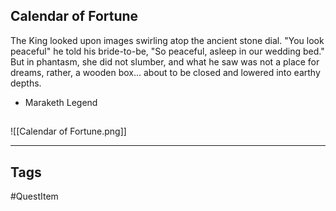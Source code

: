 ## Calendar of Fortune
The King looked upon images swirling atop the ancient stone dial.
"You look peaceful" he told his bride-to-be, "So peaceful, asleep in our wedding bed."
But in phantasm, she did not slumber, and what he saw was not a place for dreams,
rather, a wooden box... about to be closed and lowered into earthy depths.
 - Maraketh Legend
## 
![[Calendar of Fortune.png]]

---
## Tags
#QuestItem